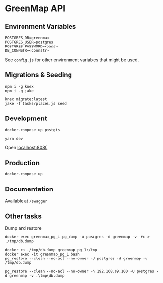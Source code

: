 # GreenMap API

## Environment Variables

```
POSTGRES_DB=greenmap
POSTGRES_USER=postgres
POSTGRES_PASSWORD=<pass>
DB_CONNSTR=<connstr>
```

See `config.js` for other environment variables that might be used.

## Migrations & Seeding

```
npm i -g knex
npm i -g jake

knex migrate:latest
jake -f tasks/places.js seed
```

## Development

```
docker-compose up postgis

yarn dev
```

Open [localhost:8080]()

## Production

```
docker-compose up
```

## Documentation

Available at `/swagger`

## Other tasks

Dump and restore

```
docker exec greenmap_pg_1 pg_dump -U postgres -d greenmap -v -Fc > ./tmp/db.dump

docker cp ./tmp/db.dump greenmap_pg_1:/tmp
docker exec -it greenmap_pg_1 bash
pg_restore --clean --no-acl --no-owner -U postgres -d greenmap -v /tmp/db.dump

pg_restore --clean --no-acl --no-owner -h 192.168.99.100 -U postgres -d greenmap -v .\tmp\db.dump
```
